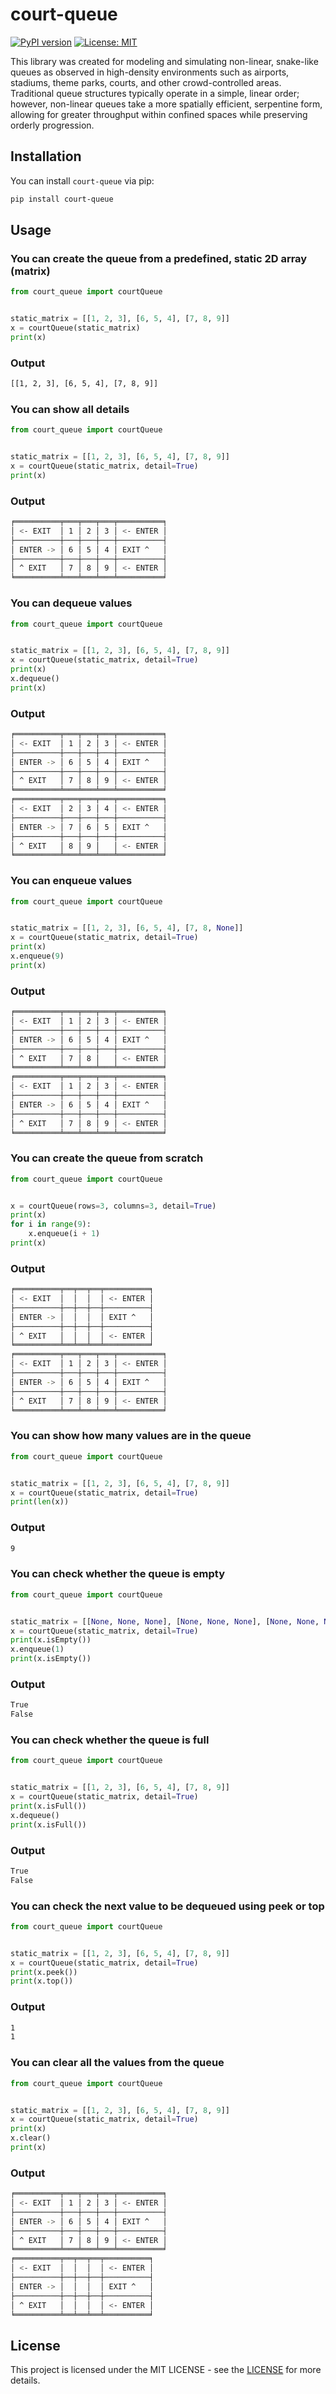 # court-queue


[![PyPI version](https://badge.fury.io/py/court-queue.svg)](https://badge.fury.io/py/court-queue)
[![License: MIT](https://img.shields.io/badge/License-MIT-yellow.svg)](https://opensource.org/licenses/MIT)


This library was created for modeling and simulating non-linear, snake-like queues as observed in high-density environments such as airports, stadiums, theme parks, courts, and other crowd-controlled areas. Traditional queue structures typically operate in a simple, linear order; however, non-linear queues take a more spatially efficient, serpentine form, allowing for greater throughput within confined spaces while preserving orderly progression.


## Installation


You can install `court-queue` via pip:


```bash
pip install court-queue
```


## Usage 


### You can create the queue from a predefined, static 2D array (matrix)


```python
from court_queue import courtQueue


static_matrix = [[1, 2, 3], [6, 5, 4], [7, 8, 9]]
x = courtQueue(static_matrix)
print(x)
```


### Output


```bash
[[1, 2, 3], [6, 5, 4], [7, 8, 9]]
```


### You can show all details


```python
from court_queue import courtQueue


static_matrix = [[1, 2, 3], [6, 5, 4], [7, 8, 9]]
x = courtQueue(static_matrix, detail=True)
print(x)
```


### Output


```bash
╒══════════╤═══╤═══╤═══╤══════════╕
│ <- EXIT  │ 1 │ 2 │ 3 │ <- ENTER │
├──────────┼───┼───┼───┼──────────┤
│ ENTER -> │ 6 │ 5 │ 4 │ EXIT ^   │
├──────────┼───┼───┼───┼──────────┤
│ ^ EXIT   │ 7 │ 8 │ 9 │ <- ENTER │
╘══════════╧═══╧═══╧═══╧══════════╛
```


### You can dequeue values


```python
from court_queue import courtQueue


static_matrix = [[1, 2, 3], [6, 5, 4], [7, 8, 9]]
x = courtQueue(static_matrix, detail=True)
print(x)
x.dequeue()
print(x)
```


### Output


```bash
╒══════════╤═══╤═══╤═══╤══════════╕
│ <- EXIT  │ 1 │ 2 │ 3 │ <- ENTER │
├──────────┼───┼───┼───┼──────────┤
│ ENTER -> │ 6 │ 5 │ 4 │ EXIT ^   │
├──────────┼───┼───┼───┼──────────┤
│ ^ EXIT   │ 7 │ 8 │ 9 │ <- ENTER │
╘══════════╧═══╧═══╧═══╧══════════╛
╒══════════╤═══╤═══╤═══╤══════════╕
│ <- EXIT  │ 2 │ 3 │ 4 │ <- ENTER │
├──────────┼───┼───┼───┼──────────┤
│ ENTER -> │ 7 │ 6 │ 5 │ EXIT ^   │
├──────────┼───┼───┼───┼──────────┤
│ ^ EXIT   │ 8 │ 9 │   │ <- ENTER │
╘══════════╧═══╧═══╧═══╧══════════╛
```


### You can enqueue values


```python
from court_queue import courtQueue


static_matrix = [[1, 2, 3], [6, 5, 4], [7, 8, None]]
x = courtQueue(static_matrix, detail=True)
print(x)
x.enqueue(9)
print(x)
```


### Output


```bash
╒══════════╤═══╤═══╤═══╤══════════╕
│ <- EXIT  │ 1 │ 2 │ 3 │ <- ENTER │
├──────────┼───┼───┼───┼──────────┤
│ ENTER -> │ 6 │ 5 │ 4 │ EXIT ^   │
├──────────┼───┼───┼───┼──────────┤
│ ^ EXIT   │ 7 │ 8 │   │ <- ENTER │
╘══════════╧═══╧═══╧═══╧══════════╛
╒══════════╤═══╤═══╤═══╤══════════╕
│ <- EXIT  │ 1 │ 2 │ 3 │ <- ENTER │
├──────────┼───┼───┼───┼──────────┤
│ ENTER -> │ 6 │ 5 │ 4 │ EXIT ^   │
├──────────┼───┼───┼───┼──────────┤
│ ^ EXIT   │ 7 │ 8 │ 9 │ <- ENTER │
╘══════════╧═══╧═══╧═══╧══════════╛
```


### You can create the queue from scratch


```python
from court_queue import courtQueue


x = courtQueue(rows=3, columns=3, detail=True)
print(x)
for i in range(9):
    x.enqueue(i + 1)
print(x)
```


### Output


```bash
╒══════════╤══╤══╤══╤══════════╕
│ <- EXIT  │  │  │  │ <- ENTER │
├──────────┼──┼──┼──┼──────────┤
│ ENTER -> │  │  │  │ EXIT ^   │
├──────────┼──┼──┼──┼──────────┤
│ ^ EXIT   │  │  │  │ <- ENTER │
╘══════════╧══╧══╧══╧══════════╛
╒══════════╤═══╤═══╤═══╤══════════╕
│ <- EXIT  │ 1 │ 2 │ 3 │ <- ENTER │
├──────────┼───┼───┼───┼──────────┤
│ ENTER -> │ 6 │ 5 │ 4 │ EXIT ^   │
├──────────┼───┼───┼───┼──────────┤
│ ^ EXIT   │ 7 │ 8 │ 9 │ <- ENTER │
╘══════════╧═══╧═══╧═══╧══════════╛
```


### You can show how many values are in the queue


```python
from court_queue import courtQueue


static_matrix = [[1, 2, 3], [6, 5, 4], [7, 8, 9]]
x = courtQueue(static_matrix, detail=True)
print(len(x))
```


### Output


```bash
9
```


### You can check whether the queue is empty


```python
from court_queue import courtQueue


static_matrix = [[None, None, None], [None, None, None], [None, None, None]]
x = courtQueue(static_matrix, detail=True)
print(x.isEmpty())
x.enqueue(1)
print(x.isEmpty())
```


### Output


```bash
True
False
```


### You can check whether the queue is full


```python
from court_queue import courtQueue


static_matrix = [[1, 2, 3], [6, 5, 4], [7, 8, 9]]
x = courtQueue(static_matrix, detail=True)
print(x.isFull())
x.dequeue()
print(x.isFull())
```


### Output


```bash
True
False
```


### You can check the next value to be dequeued using peek or top


```python
from court_queue import courtQueue


static_matrix = [[1, 2, 3], [6, 5, 4], [7, 8, 9]]
x = courtQueue(static_matrix, detail=True)
print(x.peek())
print(x.top())
```


### Output


```bash
1
1
```


### You can clear all the values from the queue


```python
from court_queue import courtQueue


static_matrix = [[1, 2, 3], [6, 5, 4], [7, 8, 9]]
x = courtQueue(static_matrix, detail=True)
print(x)
x.clear()
print(x)
```


### Output


```bash
╒══════════╤═══╤═══╤═══╤══════════╕
│ <- EXIT  │ 1 │ 2 │ 3 │ <- ENTER │
├──────────┼───┼───┼───┼──────────┤
│ ENTER -> │ 6 │ 5 │ 4 │ EXIT ^   │
├──────────┼───┼───┼───┼──────────┤
│ ^ EXIT   │ 7 │ 8 │ 9 │ <- ENTER │
╘══════════╧═══╧═══╧═══╧══════════╛
╒══════════╤══╤══╤══╤══════════╕
│ <- EXIT  │  │  │  │ <- ENTER │
├──────────┼──┼──┼──┼──────────┤
│ ENTER -> │  │  │  │ EXIT ^   │
├──────────┼──┼──┼──┼──────────┤
│ ^ EXIT   │  │  │  │ <- ENTER │
╘══════════╧══╧══╧══╧══════════╛
```


## License


This project is licensed under the MIT LICENSE - see the [LICENSE](https://opensource.org/licenses/MIT) for more details.
